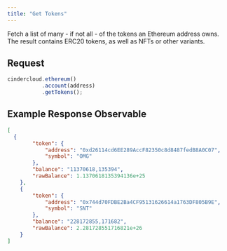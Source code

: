```yaml
---
title: "Get Tokens"
---
```


Fetch a list of many - if not all - of the tokens an Ethereum address owns. The result contains ERC20 tokens, as well as NFTs or other variants.

## Request

```javascript
cindercloud.ethereum()
           .account(address)
           .getTokens();
```

## Example Response Observable

```json
[
  {
        "token": {
            "address": "0xd26114cd6EE289AccF82350c8d8487fedB8A0C07",
            "symbol": "OMG"
        },
        "balance": "11370618,135394",
        "rawBalance": 1.1370618135394136e+25
    },
    {
        "token": {
            "address": "0x744d70FDBE2Ba4CF95131626614a1763DF805B9E",
            "symbol": "SNT"
        },
        "balance": "228172855,171682",
        "rawBalance": 2.281728551716821e+26
    }
]
```
